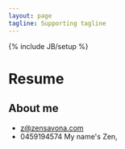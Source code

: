 ```yaml
---
layout: page
tagline: Supporting tagline
---
```

{% include JB/setup %}

# Resume

## About me
- z@zensavona.com
- 0459194574
My name's Zen,

##